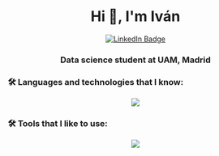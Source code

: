 
<h1 align="center">Hi 👋, I'm Iván</h1>
<div id="badges" align="center">
 <a href="https://www.linkedin.com/in/ivandhs/">
    <img src="https://img.shields.io/badge/LinkedIn-blue?style=for-the-badge&logo=linkedin&logoColor=white" alt="LinkedIn Badge"/>
  </a>
</div>

<div align="center">
 
 
  <img src="https://komarev.com/ghpvc/?username=LittleHaku&style=flat-square&color=blue" alt=""/>

</div>

<h3 align="center">Data science student at UAM, Madrid</h3>

### 🛠 Languages and technologies that I know:
<p align="center">
    <img src="https://skillicons.dev/icons?i=c,python,git,java,javascript,cpp,css,html,kotlin,linux,django,latex,postgres,bash&perline=7" />
</p>

### 🛠 Tools that I like to use:
<p align="center">
  <img src="https://skillicons.dev/icons?i=obsidian,vscode,idea,androidstudio,notion,figma" />
</p>
